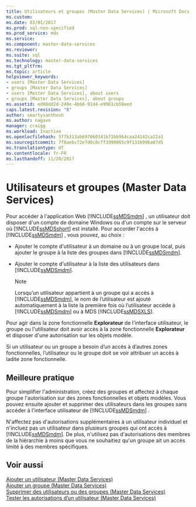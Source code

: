 ```yaml
---
title: Utilisateurs et groupes (Master Data Services) | Microsoft Docs
ms.custom: 
ms.date: 03/01/2017
ms.prod: sql-non-specified
ms.prod_service: mds
ms.service: 
ms.component: master-data-services
ms.reviewer: 
ms.suite: sql
ms.technology: master-data-services
ms.tgt_pltfrm: 
ms.topic: article
helpviewer_keywords:
- users [Master Data Services]
- groups [Master Data Services]
- users [Master Data Services], about users
- groups [Master Data Services], about groups
ms.assetid: ed08dd2d-248e-4b68-91d4-e9961cb50eed
caps.latest.revision: "8"
author: smartysanthosh
ms.author: nagavo
manager: craigg
ms.workload: Inactive
ms.openlocfilehash: 5f7b313ab697860341b71bb964caa24142ca22a1
ms.sourcegitcommit: 7f8aebc72e7d0c8cff3990865c9f1316996a67d5
ms.translationtype: HT
ms.contentlocale: fr-FR
ms.lasthandoff: 11/20/2017
---
```

# <a name="users-and-groups-master-data-services"></a>Utilisateurs et groupes (Master Data Services)
  Pour accéder à l'application Web [!INCLUDE[ssMDSmdm](../includes/ssmdsmdm-md.md)] , un utilisateur doit disposer d'un compte de domaine Windows ou d'un compte sur le serveur où [!INCLUDE[ssMDSshort](../includes/ssmdsshort-md.md)] est installé. Pour accorder l'accès à [!INCLUDE[ssMDSmdm](../includes/ssmdsmdm-md.md)] , vous pouvez, au choix :  
  
-   Ajouter le compte d'utilisateur à un domaine ou à un groupe local, puis ajouter le groupe à la liste des groupes dans [!INCLUDE[ssMDSmdm](../includes/ssmdsmdm-md.md)].  
  
-   Ajouter le compte d'utilisateur à la liste des utilisateurs dans [!INCLUDE[ssMDSmdm](../includes/ssmdsmdm-md.md)].  
  
    > [!NOTE]  
    >  Lorsqu’un utilisateur appartient à un groupe qui a accès à [!INCLUDE[ssMDSmdm](../includes/ssmdsmdm-md.md)], le nom de l’utilisateur est ajouté automatiquement à la liste la première fois où l’utilisateur accède à [!INCLUDE[ssMDSmdm](../includes/ssmdsmdm-md.md)] ou à MDS [!INCLUDE[ssMDSXLS](../includes/ssmdsxls-md.md)].  
  
 Pour agir dans la zone fonctionnelle **Explorateur** de l'interface utilisateur, le groupe ou l'utilisateur doit avoir accès à la zone fonctionnelle **Explorateur** et disposer d'une autorisation sur les objets modèle.  
  
 Si un utilisateur ou un groupe a besoin d’un accès à d’autres zones fonctionnelles, l’utilisateur ou le groupe doit se voir attribuer un accès à ladite zone fonctionnelle.  
  
## <a name="best-practice"></a>Meilleure pratique  
 Pour simplifier l'administration, créez des groupes et affectez à chaque groupe l'autorisation sur des zones fonctionnelles et objets modèles. Vous pouvez ensuite ajouter et supprimer des utilisateurs dans les groupes sans accéder à l'interface utilisateur de [!INCLUDE[ssMDSmdm](../includes/ssmdsmdm-md.md)] .  
  
 N'affectez pas d'autorisations supplémentaires à un utilisateur individuel et n'incluez pas un utilisateur dans plusieurs groupes qui ont accès à [!INCLUDE[ssMDSmdm](../includes/ssmdsmdm-md.md)]. De plus, n'utilisez pas d'autorisations des membres de la hiérarchie à moins que vous ne souhaitiez qu'un groupe ait un accès limité à des membres spécifiques.  
  
## <a name="see-also"></a>Voir aussi  
 [Ajouter un utilisateur &#40;Master Data Services&#41;](../master-data-services/add-a-user-master-data-services.md)   
 [Ajouter un groupe &#40;Master Data Services&#41;](../master-data-services/add-a-group-master-data-services.md)   
 [Supprimer des utilisateurs ou des groupes &#40;Master Data Services&#41;](../master-data-services/delete-users-or-groups-master-data-services.md)   
 [Tester les autorisations d’un utilisateur &#40;Master Data Services&#41;](../master-data-services/test-a-user-s-permissions-master-data-services.md)  
  
  

